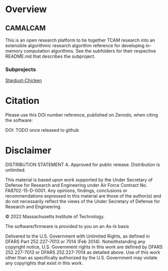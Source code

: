 # Overview

## CAMALCAM
This is an open research platform to tie together TCAM research into an extensible algorithmic research algorithm reference for developing in-memory computation algorithms.
See the subfolders for their respective README.md that describes the subproject.

### Subprojects
[Stardust-Chicken](https://github.com/mit-ll/CAMALCAM/tree/main/stardust-chicken)

# Citation

Please use this DOI number reference, published on Zenodo, when citing the software:

DOI: TODO once released to github

# Disclaimer
DISTRIBUTION STATEMENT A. Approved for public release. Distribution is unlimited.

This material is based upon work supported by the Under Secretary of Defense for
Research and Engineering under Air Force Contract No. FA8702-15-D-0001. Any
opinions, findings, conclusions or recommendations expressed in this material
are those of the author(s) and do not necessarily reflect the views of the Under
Secretary of Defense for Research and Engineering.

© 2022 Massachusetts Institute of Technology.

The software/firmware is provided to you on an As-Is basis

Delivered to the U.S. Government with Unlimited Rights, as defined in DFARS Part
252.227-7013 or 7014 (Feb 2014). Notwithstanding any copyright notice, U.S.
Government rights in this work are defined by DFARS 252.227-7013 or DFARS
252.227-7014 as detailed above. Use of this work other than as specifically
authorized by the U.S. Government may violate any copyrights that exist in this
work.

